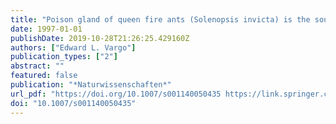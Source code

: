 ```yaml
---
title: "Poison gland of queen fire ants (Solenopsis invicta) is the source of a primer pheromone"
date: 1997-01-01
publishDate: 2019-10-28T21:26:25.429160Z
authors: ["Edward L. Vargo"]
publication_types: ["2"]
abstract: ""
featured: false
publication: "*Naturwissenschaften*"
url_pdf: "https://doi.org/10.1007/s001140050435 https://link.springer.com/content/pdf/10.1007%2Fs001140050435.pdf"
doi: "10.1007/s001140050435"
---
```


